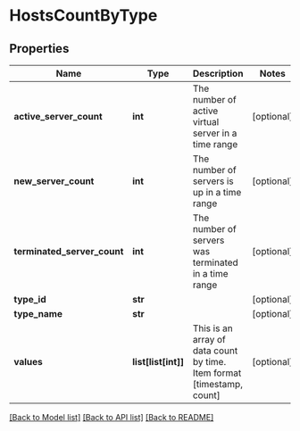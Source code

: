 # HostsCountByType

## Properties
Name | Type | Description | Notes
------------ | ------------- | ------------- | -------------
**active_server_count** | **int** | The number of active virtual server in a time range | [optional] 
**new_server_count** | **int** | The number of servers is up in a time range | [optional] 
**terminated_server_count** | **int** | The number of servers was terminated in a time range | [optional] 
**type_id** | **str** |  | [optional] 
**type_name** | **str** |  | [optional] 
**values** | **list[list[int]]** | This is an array of data count by time. Item format [timestamp, count] | [optional] 

[[Back to Model list]](../README.md#documentation-for-models) [[Back to API list]](../README.md#documentation-for-api-endpoints) [[Back to README]](../README.md)


